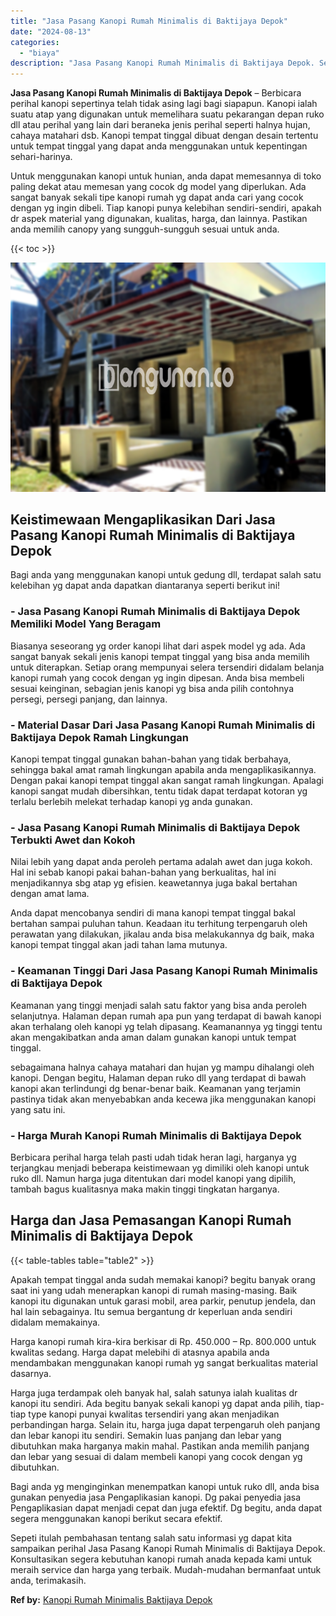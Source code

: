 ```yaml
---
title: "Jasa Pasang Kanopi Rumah Minimalis di Baktijaya Depok"
date: "2024-08-13"
categories: 
  - "biaya"
description: "Jasa Pasang Kanopi Rumah Minimalis di Baktijaya Depok. Sepeti itulah pembahasan tentang salah satu informasi yg dapat kita sampaikan perihal Jasa Pasang Kano..."
---
```


**Jasa Pasang Kanopi Rumah Minimalis di Baktijaya Depok** – Berbicara perihal kanopi sepertinya telah tidak asing lagi bagi siapapun. Kanopi ialah suatu atap yang digunakan untuk memelihara suatu pekarangan depan ruko dll atau perihal yang lain dari beraneka jenis perihal seperti halnya hujan, cahaya matahari dsb. Kanopi tempat tinggal dibuat dengan desain tertentu untuk tempat tinggal yang dapat anda menggunakan untuk kepentingan sehari-harinya.

Untuk menggunakan kanopi untuk hunian, anda dapat memesannya di toko paling dekat atau memesan yang cocok dg model yang diperlukan. Ada sangat banyak sekali tipe kanopi rumah yg dapat anda cari yang cocok dengan yg ingin dibeli. Tiap kanopi punya kelebihan sendiri-sendiri, apakah dr aspek material yang digunakan, kualitas, harga, dan lainnya. Pastikan anda memilih canopy yang sungguh-sungguh sesuai untuk anda.

{{< toc >}}

![Jasa Pasang Kanopi Rumah Minimalis di Baktijaya Depok](/images/harga-kanopi-minimalis-11.png)

## Keistimewaan Mengaplikasikan Dari Jasa Pasang Kanopi Rumah Minimalis di Baktijaya Depok

Bagi anda yang menggunakan kanopi untuk gedung dll, terdapat salah satu kelebihan yg dapat anda dapatkan diantaranya seperti berikut ini!

### \- Jasa Pasang Kanopi Rumah Minimalis di Baktijaya Depok Memiliki Model Yang Beragam

Biasanya seseorang yg order kanopi lihat dari aspek model yg ada. Ada sangat banyak sekali jenis kanopi tempat tinggal yang bisa anda memilih untuk diterapkan. Setiap orang mempunyai selera tersendiri didalam belanja kanopi rumah yang cocok dengan yg ingin dipesan. Anda bisa membeli sesuai keinginan, sebagian jenis kanopi yg bisa anda pilih contohnya persegi, persegi panjang, dan lainnya.

### \- Material Dasar Dari Jasa Pasang Kanopi Rumah Minimalis di Baktijaya Depok Ramah Lingkungan

Kanopi tempat tinggal gunakan bahan-bahan yang tidak berbahaya, sehingga bakal amat ramah lingkungan apabila anda mengaplikasikannya. Dengan pakai kanopi tempat tinggal akan sangat ramah lingkungan. Apalagi kanopi sangat mudah dibersihkan, tentu tidak dapat terdapat kotoran yg terlalu berlebih melekat terhadap kanopi yg anda gunakan.

### \- Jasa Pasang Kanopi Rumah Minimalis di Baktijaya Depok Terbukti Awet dan Kokoh

Nilai lebih yang dapat anda peroleh pertama adalah awet dan juga kokoh. Hal ini sebab kanopi pakai bahan-bahan yang berkualitas, hal ini menjadikannya sbg atap yg efisien. keawetannya juga bakal bertahan dengan amat lama.

Anda dapat mencobanya sendiri di mana kanopi tempat tinggal bakal bertahan sampai puluhan tahun. Keadaan itu terhitung terpengaruh oleh perawatan yang dilakukan, jikalau anda bisa melakukannya dg baik, maka kanopi tempat tinggal akan jadi tahan lama mutunya.

### \- Keamanan Tinggi Dari Jasa Pasang Kanopi Rumah Minimalis di Baktijaya Depok

Keamanan yang tinggi menjadi salah satu faktor yang bisa anda peroleh selanjutnya. Halaman depan rumah apa pun yang terdapat di bawah kanopi akan terhalang oleh kanopi yg telah dipasang. Keamanannya yg tinggi tentu akan mengakibatkan anda aman dalam gunakan kanopi untuk tempat tinggal.

sebagaimana halnya cahaya matahari dan hujan yg mampu dihalangi oleh kanopi. Dengan begitu, Halaman depan ruko dll yang terdapat di bawah kanopi akan terlindungi dg benar-benar baik. Keamanan yang terjamin pastinya tidak akan menyebabkan anda kecewa jika menggunakan kanopi yang satu ini.

### \- Harga Murah Kanopi Rumah Minimalis di Baktijaya Depok

Berbicara perihal harga telah pasti udah tidak heran lagi, harganya yg terjangkau menjadi beberapa keistimewaan yg dimiliki oleh kanopi untuk ruko dll. Namun harga juga ditentukan dari model kanopi yang dipilih, tambah bagus kualitasnya maka makin tinggi tingkatan harganya.

## Harga dan Jasa Pemasangan Kanopi Rumah Minimalis di Baktijaya Depok

{{< table-tables table="table2" >}}

Apakah tempat tinggal anda sudah memakai kanopi? begitu banyak orang saat ini yang udah menerapkan kanopi di rumah masing-masing. Baik kanopi itu digunakan untuk garasi mobil, area parkir, penutup jendela, dan hal lain sebagainya. Itu semua bergantung dr keperluan anda sendiri didalam memakainya.

Harga kanopi rumah kira-kira berkisar di Rp. 450.000 – Rp. 800.000 untuk kwalitas sedang. Harga dapat melebihi di atasnya apabila anda mendambakan menggunakan kanopi rumah yg sangat berkualitas material dasarnya.

Harga juga terdampak oleh banyak hal, salah satunya ialah kualitas dr kanopi itu sendiri. Ada begitu banyak sekali kanopi yg dapat anda pilih, tiap-tiap type kanopi punyai kwalitas tersendiri yang akan menjadikan perbandingan harga. Selain itu, harga juga dapat terpengaruh oleh panjang dan lebar kanopi itu sendiri. Semakin luas panjang dan lebar yang dibutuhkan maka harganya makin mahal. Pastikan anda memilih panjang dan lebar yang sesuai di dalam membeli kanopi yang cocok dengan yg dibutuhkan.

Bagi anda yg menginginkan menempatkan kanopi untuk ruko dll, anda bisa gunakan penyedia jasa Pengaplikasian kanopi. Dg pakai penyedia jasa Pengaplikasian dapat menjadi cepat dan juga efektif. Dg begitu, anda dapat segera menggunakan kanopi berikut secara efektif.

Sepeti itulah pembahasan tentang salah satu informasi yg dapat kita sampaikan perihal Jasa Pasang Kanopi Rumah Minimalis di Baktijaya Depok. Konsultasikan segera kebutuhan kanopi rumah anada kepada kami untuk meraih service dan harga yang terbaik. Mudah-mudahan bermanfaat untuk anda, terimakasih.

**Ref by:**  [Kanopi Rumah Minimalis Baktijaya Depok](https://id.wikipedia.org/wiki/Kanopi)
